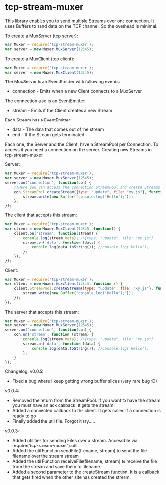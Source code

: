 tcp-stream-muxer
=============

This library enables you to send multiple Streams over one connection. It uses Buffers to send data on the TCP channel. So the overhead is minimal.

To create a MuxServer (tcp server):
```javascript
var Muxer = require('tcp-stream-muxer');
var server = new Muxer.MuxServer(12345);
```

To create a MuxClient (tcp client):
```javascript
var Muxer = require('tcp-stream-muxer');
var server = new Muxer.MuxClient(12345);
```

The MuxServer is an EventEmitter with following events:
* connection - Emits when a new Client connects to a MuxServer

The connection also is an EventEmitter:
* stream - Emits if the Client creates a new Stream

Each Stream has a EventEmitter:
* data - The data that comes out of the stream
* end - If the Stream gets terminated

Each one, the Server and the Client, have a StreamPool per Connection. To access it you need a connection on the server. Creating new Streams in tcp-stream-muxer:

Server:
```javascript
var Muxer = require('tcp-stream-muxer');
var server = new Muxer.MuxServer(12345);
server.on('connection', function(con) {
    //Here you can access the connection StreamPool and create Streams
    con.StreamPool.createStream({type: "update", file: "xy.js"}, function (stream) {
        stream.write(new Buffer("console.log('Hello');"));
    };
});
```

The client that accepts this stream:
```javascript
var Muxer = require('tcp-stream-muxer');
var client = new Muxer.MuxClient(12345, function() {
    client.on('stream', function(stream) {
        console.log(stream.meta); //{type: "update", file: "xy.js"}
        stream.on('data', function (data) {
            console.log(data.toString()); //console.log('Hello');
        };
    });
});
```

Client:
```javascript
var Muxer = require('tcp-stream-muxer');
var client = new Muxer.MuxClient(12345, function () {
    client.StreamPool.createStream({type: "update", file: "xy.js"}, function (stream) {
        stream.write(new Buffer("console.log('Hello');"));
    });
});
```

The server that accepts this stream:
```javascript
var Muxer = require('tcp-stream-muxer');
var server = new Muxer.MuxServer(12345);
server.on('connection', function(con) {
    con.on('stream', function (stream) {
        console.log(stream.meta); //{type: "update", file: "xy.js"}
        stream.on('data', function (data) {
            console.log(data.toString()); //console.log('Hello');
        };
    }
});
```

Changelog:
v0.0.5:
* Fixed a bug where i keep getting wrong buffer slices (very rare bug :D)

v0.0.4:
* Removed the return from the StreamPool. If you want to have the stream you must have an ack callback. It gets the stream.
* Added a connected callback to the client. It gets called if a connection is ready to go
* Finally added the util file. Forgot it sry.....

v0.0.3:
* Added utilities for sending Files over a stream. Accessible via require('tcp-stream-muxer').util.
* Added the util Function sendFile(filename, stream) to send the file filename over the stream stream
* Added the util Function receiveFile(filename, stream) to receive the file from the stream and save them to filename
* Added a second parameter to the createStream function. It is a callback that gets fired when the other site has created the stream.